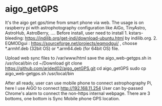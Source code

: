 # aigo_getGPS
It's the aigo get gps/time from smart phone via web. The usage is on raspberry pi with astrophotography configuration like AiGo, TinyAstro, AstroHub, AstroBerry, ....
Before install, user need to install 
      1. kstars-bleeding: https://indilib.org/get-indi/download-ubuntu.html by indilib.org. 
      2. EQMODgui : https://sourceforge.net/projects/eqmodgui/ , choose *.armhf.deb (32bit OS) or *.arm64.deb (for 64bit OS) file.
      
Upload web sync files to /var/www/html
save the aigo_web-getgps.sh in /usr/local/bin
    cd ~/Download
    git clone https://github.com/arided02/aigo_getGPS.git
    cd aigo_getGPS
    sudo cp aigo_web-getgps.sh /usr/local/bin

    
After all ready, user can use mobile phone to connect astrophography Pi, here I use AiGO to connect
  http://192.168.11.254
  User can by-passed Chrome's alarm to connect the non-https internal webpage. There are 3 bottoms, one bottom is Sync Mobile phone GPS location.
  
